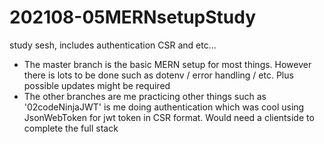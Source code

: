 # 202108-05MERNsetupStudy
study sesh, includes authentication CSR and etc...

- The master branch is the basic MERN setup for most things. However there is lots to be done such as dotenv / error handling / etc. Plus possible updates might be required
- The other branches are me practicing other things such as '02codeNinjaJWT' is me doing authentication which was cool using JsonWebToken for jwt token in CSR format. Would need a clientside to complete the full stack
